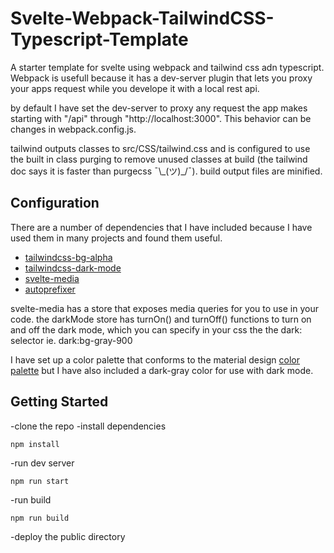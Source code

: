 # Svelte-Webpack-TailwindCSS-Typescript-Template

A starter template for svelte using webpack and tailwind css adn typescript. Webpack is usefull because it has a dev-server plugin that lets you proxy your apps request while you develope it with a local rest api.

by default I have set the dev-server to proxy any request the app makes starting with "/api" through "http://localhost:3000". This behavior can be changes in webpack.config.js.

tailwind outputs classes to src/CSS/tailwind.css and is configured to use the built in class purging to remove unused classes at build (the tailwind doc says it is faster than purgecss ¯\\\_(ツ)\_/¯). build output files are minified.

## Configuration

There are a number of dependencies that I have included because I have used them in many projects and found them useful.

- [tailwindcss-bg-alpha](https://github.com/adfdev/tailwindcss-bg-alpha)
- [tailwindcss-dark-mode](https://github.com/ChanceArthur/tailwindcss-dark-mode)
- [svelte-media](https://github.com/cibernox/svelte-media)
- [autoprefixer](https://github.com/postcss/autoprefixer)

svelte-media has a store that exposes media queries for you to use in your code. the darkMode store has turnOn() and turnOff() functions to turn on and off the dark mode, which you can specify in your css the the dark: selector ie. dark:bg-gray-900

I have set up a color palette that conforms to the material design [color palette](https://material.io/design/color/the-color-system.html#tools-for-picking-colors) but I have also included a dark-gray color for use with dark mode.

## Getting Started

-clone the repo
-install dependencies

```
npm install
```

-run dev server

```
npm run start
```

-run build

```
npm run build
```

-deploy the public directory
